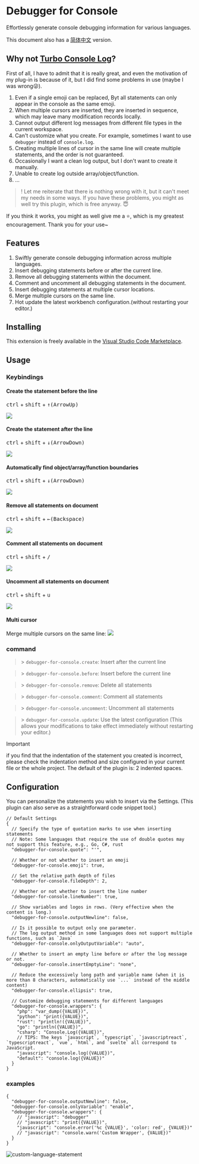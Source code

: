 # Debugger for Console
Effortlessly generate console debugging information for various languages.

This document also has a [简体中文](./README-CN.md) version.

## Why not [Turbo Console Log](https://marketplace.visualstudio.com/items?itemName=ChakrounAnas.turbo-console-log)?
First of all, I have to admit that it is really great, and even the motivation of my plug-in is because of it, but I did find some problems in use (maybe I was wrong😜).

1. Even if a single emoji can be replaced, Byt all statements can only appear in the console as the same emoji.
2. When multiple cursors are inserted, they are inserted in sequence, which may leave many modification records locally.
3. Cannot output different log messages from different file types in the current workspace.
4. Can't customize what you create. For example, sometimes I want to use `debugger` instead of `console.log`.
5. Creating multiple lines of cursor in the same line will create multiple statements, and the order is not guaranteed.
6. Occasionally I want a clean log output, but I don't want to create it manually.
7. Unable to create log outside array/object/function.
8. ...

>! Let me reiterate that there is nothing wrong with it, but it can't meet my needs in some ways. If you have these problems, you might as well try this plugin, which is free anyway. 😇

If you think it works, you might as well give me a ⭐, which is my greatest encouragement. Thank you for your use~

## Features
1. Swiftly generate console debugging information across multiple languages.
2. Insert debugging statements before or after the current line.
3. Remove all debugging statements within the document.
4. Comment and uncomment all debugging statements in the document.
5. Insert debugging statements at multiple cursor locations.
6. Merge multiple cursors on the same line.
7. Hot update the latest workbench configuration.(without restarting your editor.)

## Installing

This extension is freely available in the [Visual Studio Code Marketplace](https://marketplace.visualstudio.com/items?itemName=banlify.debugger-for-console).

## Usage

### Keybindings
#### Create the statement before the line
<kbd>ctrl</kbd> + <kbd>shift</kbd> + <kbd>↑(ArrowUp)</kbd>

![](res/create-statement-before.gif)

#### Create the statement after the line
<kbd>ctrl</kbd> + <kbd>shift</kbd> + <kbd>↓(ArrowDown)</kbd>

![](res/create-statement-after.gif)

#### Automatically find object/array/function boundaries
<kbd>ctrl</kbd> + <kbd>shift</kbd> + <kbd>↓(ArrowDown)</kbd>

![](res/find-scope-boundary.gif)

#### Remove all statements on document
<kbd>ctrl</kbd> + <kbd>shift</kbd> + <kbd>←(Backspace)</kbd>

![](res/remove-all-statements.gif)

#### Comment all statements on document
<kbd>ctrl</kbd> + <kbd>shift</kbd> + <kbd>/</kbd>

![](res/comment-all-statements.gif)

#### Uncomment all statements on document
<kbd>ctrl</kbd> + <kbd>shift</kbd> + <kbd>u</kbd>

![](res/uncomment-all-statements.gif)

#### Multi cursor
Merge multiple cursors on the same line:
![](res/multi-cursor-insert.gif)

### command

> \> `debugger-for-console.create`: Insert after the current line

> \> `debugger-for-console.before`: Insert before the current line

> \> `debugger-for-console.remove`: Delete all statements

> \> `debugger-for-console.comment`: Comment all statements

> \> `debugger-for-console.uncomment`: Uncomment all statements

> \> `debugger-for-console.update`: Use the latest configuration (This allows your modifications to take effect immediately without restarting your editor.)

> [!IMPORTANT]
> if you find that the indentation of the statement you created is incorrect, please check the indentation method and size configured in your current file or the whole project. The default of the plugin is: 2 indented spaces.


## Configuration

You can personalize the statements you wish to insert via the Settings. (This plugin can also serve as a straightforward code snippet tool.)

```json5
// Default Settings
{
  // Specify the type of quotation marks to use when inserting statements
  // Note: Some languages that require the use of double quotes may not support this feature, e.g., Go, C#, rust
  "debugger-for-console.quote": "'",

  // Whether or not whether to insert an emoji
  "debugger-for-console.emoji": true,

  // Set the relative path depth of files
  "debugger-for-console.fileDepth": 2,

  // Whether or not whether to insert the line number
  "debugger-for-console.lineNumber": true,

  // Show variables and logos in rows. (Very effective when the content is long.)
  "debugger-for-console.outputNewline": false,

  // Is it possible to output only one parameter.
  // The log output method in some languages does not support multiple functions, such as `Java`
  "debugger-for-console.onlyOutputVariable": "auto",

  // Whether to insert an empty line before or after the log message or not.
  "debugger-for-console.insertEmptyLine": "none",

  // Reduce the excessively long path and variable name (when it is more than 8 characters, automatically use `...` instead of the middle content)
  "debugger-for-console.ellipsis": true,

  // Customize debugging statements for different languages
  "debugger-for-console.wrappers": {
    "php": "var_dump({VALUE})",
    "python": "print({VALUE})",
    "rust": "println!({VALUE})",
    "go": "println({VALUE})",
    "csharp": "Console.Log({VALUE})",
    // TIPS: The keys `javascript`, `typescript`, `javascriptreact`, `typescriptreact`, `vue`, `html`, and `svelte` all correspond to JavaScript.
    "javascript": "console.log({VALUE})",
    "default": "console.log({VALUE})"
  }
}
```

### examples

```json5
{
  "debugger-for-console.outputNewline": false,
  "debugger-for-console.onlyVariable": "enable",
  "debugger-for-console.wrappers": {
    // "javascript": "debugger"
    // "javascript": "print({VALUE})",
    "javascript": "console.error('%c {VALUE}', 'color: red', {VALUE})"
    // "javascript": "console.warn('Custom Wrapper', {VALUE})"
  }
}
```

![custom-language-statement](res/custom-language-statement.gif)
